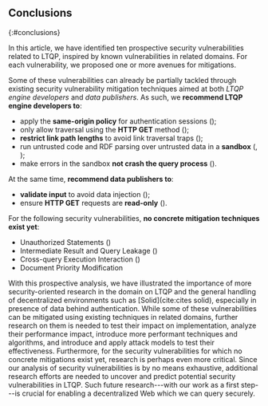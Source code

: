 ## Conclusions
{:#conclusions}

In this article, we have identified ten prospective security vulnerabilities related to LTQP,
inspired by known vulnerabilities in related domains.
For each vulnerability, we proposed one or more avenues for mitigations.

Some of these vulnerabilities can already be partially tackled through existing security vulnerability mitigation techniques
aimed at both *LTQP engine developers* and *data publishers*.
As such, we **recommend LTQP engine developers to**:

* apply the **same-origin policy** for authentication sessions ([](#vulnerability-session-hijacking));
* only allow traversal using the **HTTP GET** method ([](#vulnerability-session-hijacking));
* **restrict link path lengths** to avoid link traversal traps ([](#vulnerability-link-traversal-trap));
* run untrusted code and RDF parsing over untrusted data in a **sandbox** ([](#vulnerability-arbitrary-code-exec), [](#vulnerability-system-hogging));
* make errors in the sandbox **not crash the query process** ([](#vulnerability-document-corruption)).

At the same time, **recommend data publishers to**:

* **validate input** to avoid data injection ([](#vulnerability-cross-site-injection));
* ensure **HTTP GET** requests are **read-only** ([](#vulnerability-session-hijacking)).

For the following security vulnerabilities, **no concrete mitigation techniques exist yet**:

* Unauthorized Statements ([](#vulnerability-unauthorized-statements))
* Intermediate Result and Query Leakage ([](#vulnerability-intermediate-leakage))
* Cross-query Execution Interaction ([](#vulnerability-cross-query-interaction))
* Document Priority Modification [](#vulnerability-doc-priority-modification)

With this prospective analysis, we have illustrated the importance of more security-oriented research
in the domain on LTQP and the general handling of decentralized environments such as [Solid](cite:cites solid),
especially in presence of data behind authentication.
While some of these vulnerabilities can be mitigated using existing techniques in related domains,
further research on them is needed to test their impact on implementation,
analyze their performance impact,
introduce more performant techniques and algorithms,
and introduce and apply attack models to test their effectiveness.
Furthermore, for the security vulnerabilities for which no concrete mitigations exist yet,
research is perhaps even more critical.
Since our analysis of security vulnerabilities is by no means exhaustive,
additional research efforts are needed to uncover and predict potential security vulnerabilities in LTQP.
Such future research---with our work as a first step---is crucial for enabling a decentralized Web which we can query securely.

